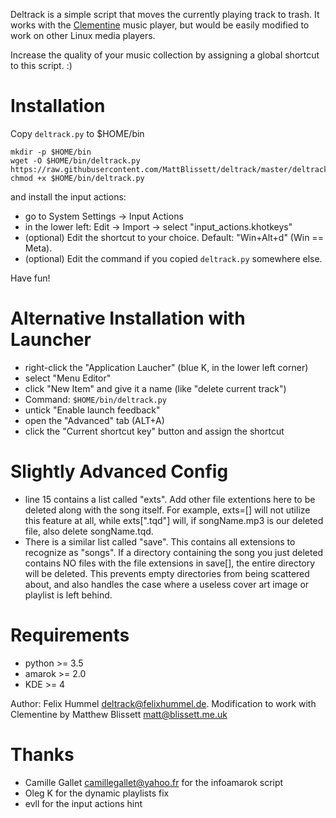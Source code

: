 Deltrack is a simple script that moves the currently playing track to trash.  It works with the [Clementine](https://clementine-player.org/) music player, but would be easily modified to work on other Linux media players.

Increase the quality of your music collection by assigning a global shortcut to this script. :)

Installation
============

Copy `deltrack.py` to $HOME/bin

    mkdir -p $HOME/bin
    wget -O $HOME/bin/deltrack.py https://raw.githubusercontent.com/MattBlissett/deltrack/master/deltrack.py
    chmod +x $HOME/bin/deltrack.py

and install the input actions:

- go to System Settings → Input Actions
- in the lower left: Edit → Import → select "input_actions.khotkeys"
- (optional) Edit the shortcut to your choice. Default: "Win+Alt+d" (Win == Meta).
- (optional) Edit the command if you copied `deltrack.py` somewhere else.

Have fun!

Alternative Installation with Launcher
======================================

- right-click the "Application Laucher" (blue K, in the lower left corner)
- select "Menu Editor"
- click "New Item" and give it a name (like "delete current track")
- Command: `$HOME/bin/deltrack.py`
- untick "Enable launch feedback"
- open the "Advanced" tab (ALT+A)
- click the "Current shortcut key" button and assign the shortcut

Slightly Advanced Config
========================

- line 15 contains a list called "exts".  Add other file extentions here to be deleted along with the song itself.  For example, exts=[] will not utilize this feature at all, while exts[".tqd"] will, if songName.mp3 is our deleted file, also delete songName.tqd.
- There is a similar list called "save".  This contains all extensions to recognize as "songs".  If a directory containing the song you just deleted contains NO files with the file extensions in save[], the entire directory will be deleted.
  This prevents empty directories from being scattered about, and also handles the case where a useless cover art image or playlist is left behind.

Requirements
============

- python >= 3.5
- amarok >= 2.0
- KDE >= 4

Author: Felix Hummel <deltrack@felixhummel.de>.  Modification to work with Clementine by Matthew Blissett <matt@blissett.me.uk>

Thanks
======

- Camille Gallet <camillegallet@yahoo.fr> for the infoamarok script
- Oleg K for the dynamic playlists fix
- evll for the input actions hint
